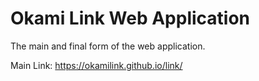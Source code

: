 # Okami Link Web Application
The main and final form of the web application.

Main Link: https://okamilink.github.io/link/

